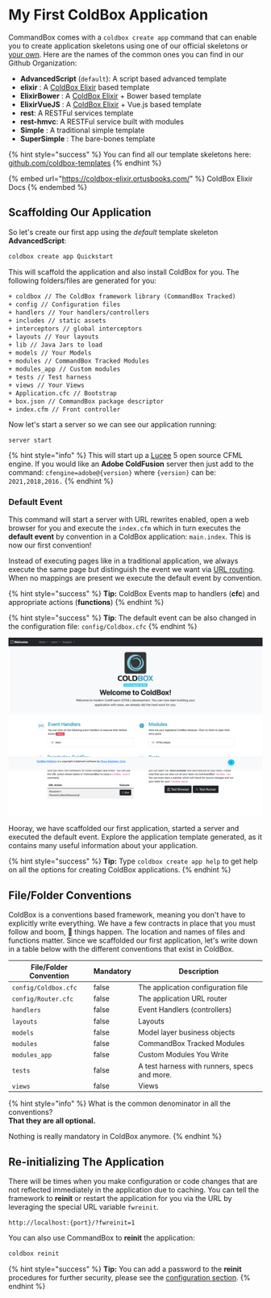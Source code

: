 # My First ColdBox Application

CommandBox comes with a `coldbox create app` command that can enable you to create application skeletons using one of our official skeletons or [your own](../../digging-deeper/recipes/application-templates.md).  Here are the names of the common ones you can find in our Github Organization:

* **AdvancedScript**  (`default`): A script based advanced template
* **elixir** : A [ColdBox Elixir](https://coldbox-elixir.ortusbooks.com/) based template
* **ElixirBower** : A [ColdBox Elixir](https://coldbox-elixir.ortusbooks.com/) + Bower based template
* **ElixirVueJS** : A [ColdBox Elixir](https://coldbox-elixir.ortusbooks.com/) + Vue.js based template
* **rest**: A RESTFul services template
* **rest-hmvc**: A RESTFul service built with modules
* **Simple** : A traditional simple template
* **SuperSimple** : The bare-bones template

{% hint style="success" %}
You can find all our template skeletons here: [github.com/coldbox-templates](https://github.com/coldbox-templates)
{% endhint %}

{% embed url="https://coldbox-elixir.ortusbooks.com/" %}
ColdBox Elixir Docs
{% endembed %}

## Scaffolding Our Application

So let's create our first app using the _default_ template skeleton **AdvancedScript**:

```bash
coldbox create app Quickstart
```

This will scaffold the application and also install ColdBox for you. The following folders/files are generated for you:

```
+ coldbox // The ColdBox framework library (CommandBox Tracked)
+ config // Configuration files
+ handlers // Your handlers/controllers
+ includes // static assets
+ interceptors // global interceptors
+ layouts // Your layouts
+ lib // Java Jars to load
+ models // Your Models
+ modules // CommandBox Tracked Modules
+ modules_app // Custom modules
+ tests // Test harness
+ views // Your Views
+ Application.cfc // Bootstrap
+ box.json // CommandBox package descriptor
+ index.cfm // Front controller
```

Now let's start a server so we can see our application running:

```
server start
```

{% hint style="info" %}
This will start up a [Lucee](https://www.lucee.org) 5 open source CFML engine. If you would like an **Adobe ColdFusion** server then just add to the command: `cfengine=adobe@{version}` where `{version}` can be: `2021,2018,2016.`
{% endhint %}

### Default Event

This command will start a server with URL rewrites enabled, open a web browser for you and execute the `index.cfm` which in turn executes the **default event** by convention in a ColdBox application: `main.index`.   This is now our first convention!

Instead of executing pages like in a traditional application, we always execute the same page but distinguish the event we want via [URL routing](../../the-basics/routing/).  When no mappings are present we execute the default event by convention.

{% hint style="success" %}
**Tip:** ColdBox Events map to handlers (**cfc**) and appropriate actions (**functions**)
{% endhint %}

{% hint style="success" %}
**Tip**: The default event can be also changed in the configuration file: `config/Coldbox.cfc`
{% endhint %}



![](<../../.gitbook/assets/image (2).png>)



Hooray, we have scaffolded our first application, started a server and executed the default event.  Explore the application template generated, as it contains many useful information about your application.

{% hint style="success" %}
**Tip:** Type `coldbox create app help` to get help on all the options for creating ColdBox applications.
{% endhint %}

## File/Folder Conventions

ColdBox is a conventions based framework, meaning you don't have to explicitly write everything.  We have a few contracts in place that you must follow and boom, :tada: things happen. The location and names of files and functions matter. Since we scaffolded our first application, let's write down in a table below with the different conventions that exist in ColdBox.

| **File/Folder Convention** | **Mandatory** | **Description**                              |
| -------------------------- | ------------- | -------------------------------------------- |
| `config/Coldbox.cfc`       | false         | The application configuration file           |
| `config/Router.cfc`        | false         | The application URL router                   |
| `handlers`                 | false         | Event Handlers (controllers)                 |
| `layouts`                  | false         | Layouts                                      |
| `models`                   | false         | Model layer business objects                 |
| `modules`                  | false         | CommandBox Tracked Modules                   |
| `modules_app`              | false         | Custom Modules You Write                     |
| `tests`                    | false         | A test harness with runners, specs and more. |
| `views`                    | false         | Views                                        |

{% hint style="info" %}
What is the common denominator in all the conventions? \
**That they are all optional.**

Nothing is really mandatory in ColdBox anymore.
{% endhint %}

## Re-initializing The Application

There will be times when you make configuration or code changes that are not reflected immediately in the application due to caching. You can tell the framework to **reinit** or restart the application for you via the URL by leveraging the special URL variable `fwreinit`.

```
http://localhost:{port}/?fwreinit=1
```

You can also use CommandBox to **reinit** the application:

```bash
coldbox reinit
```

{% hint style="success" %}
**Tip:** You can add a password to the **reinit** procedures for further security, please see the [configuration section](https://github.com/ortus-docs/coldbox-docs/tree/7a8d2250f812e1b65cfc9c2888a8489110724897/the-basics/configuration/coldbox.cfc).
{% endhint %}
